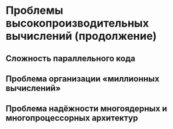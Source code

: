 # Проблемы высокопроизводительных вычислений  (продолжение)

## Сложность параллельного кода

## Проблема организации «миллионных вычислений»

## Проблема надёжности многоядерных и многопроцессорных архитектур